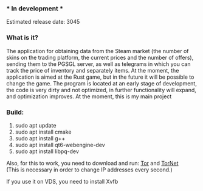 ### \* In development \*
Estimated release date: 3045

### What is it?
The application for obtaining data from the Steam market (the number of skins on the trading platform, the current prices and the number of offers), sending them to the PGSGL server, as well as telegrams in which you can track the price of inventory and separately items. At the moment, the application is aimed at the Rust game, but in the future it will be possible to change the game. The program is located at an early stage of development, the code is very dirty and not optimized, in further functionality will expand, and optimization improves. At the moment, this is my main project

### Build:  
1. sudo apt update
2. sudo apt install cmake
3. sudo apt install g++
4. sudo apt install qt6-webengine-dev
5. sudo apt install libpq-dev

Also, for this to work, you need to download and run: [Tor](https://community.torproject.org/onion-services/setup/install/) and [TorNet](https://github.com/ByteBreach/tornet)  
(This is necessary in order to change IP addresses every second.)  

If you use it on VDS, you need to install Xvfb
